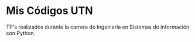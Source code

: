# Mis Códigos UTN
TP's realizados durante la carrera de Ingeniería en Sistemas de información con Python.

